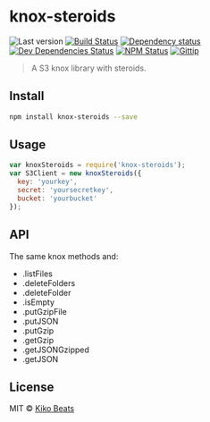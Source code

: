 # knox-steroids

![Last version](https://img.shields.io/github/tag/Kikobeats/knox-steroids.svg?style=flat-square)
[![Build Status](http://img.shields.io/travis/Kikobeats/knox-steroids/master.svg?style=flat-square)](https://travis-ci.org/Kikobeats/knox-steroids)
[![Dependency status](http://img.shields.io/david/Kikobeats/knox-steroids.svg?style=flat-square)](https://david-dm.org/Kikobeats/knox-steroids)
[![Dev Dependencies Status](http://img.shields.io/david/dev/Kikobeats/knox-steroids.svg?style=flat-square)](https://david-dm.org/Kikobeats/knox-steroids#info=devDependencies)
[![NPM Status](http://img.shields.io/npm/dm/knox-steroids.svg?style=flat-square)](https://www.npmjs.org/package/knox-steroids)
[![Gittip](http://img.shields.io/gittip/Kikobeats.svg?style=flat-square)](https://www.gittip.com/Kikobeats/)

> A S3 knox library with steroids.

## Install

```bash
npm install knox-steroids --save
```

## Usage

```js
var knoxSteroids = require('knox-steroids');
var S3Client = new knoxSteroids({
  key: 'yourkey',
  secret: 'yoursecretkey',
  bucket: 'yourbucket'
});
```

## API

The same knox methods and:

* .listFiles
* .deleteFolders
* .deleteFolder
* .isEmpty
* .putGzipFile
* .putJSON
* .putGzip
* .getGzip
* .getJSONGzipped
* .getJSON

## License

MIT © [Kiko Beats](http://www.kikobeats.com)
